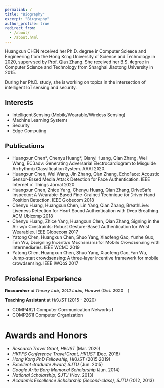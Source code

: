 ```yaml
---
permalink: /
title: "Biography"
excerpt: "Biography"
author_profile: true
redirect_from: 
  - /about/
  - /about.html
---
```



Huangxun CHEN received her Ph.D. degree in Computer Science and Engineering from the Hong Kong University of Science and Technology in 2020, supervised by [Prof. Qian Zhang](https://www.cse.ust.hk/~qianzh/).  She received her B.S. degree in Computer Science and Technology from Shanghai Jiaotong University in 2015. 

During her Ph.D. study, she is working on topics in the intersection of intelligent IoT sensing and security. 

## Interests
- Intelligent Sensing (Mobile/Wearable/Wireless Sensing) 
- Machine Learning Systems 
- Security 
- Edge Computing 

## Publications

- Huangxun Chen*, Chenyu Huang*, Qianyi Huang, Qian Zhang, Wei Wang, ECGadv: Generating Adversarial Electrocardiogram to Misguide Arrhythmia Classification System. AAAI 2020.
- Huangxun Chen, Wei Wang, Jin Zhang, Qian Zhang, EchoFace: Acoustic Sensor-Based Media Attack Detection for Face Authentication. IEEE Internet of Things Jornal 2020
- Huangxun Chen, Zhice Yang, Chenyu Huang, Qian Zhang, DriveSafe Inspector: A Wearable-Based Fine-Grained Technique for Driver Hand Position Detection. IEEE Globecom 2018
- Chenyu Huang, Huangxun Chen, Lin Yang, Qian Zhang, BreathLive: Liveness Detection for Heart Sound Authentication with Deep Breathing. ACM Ubicomp 2018
- Chenyu Huang, Zhice Yang, Huangxun Chen, Qian Zhang, Signing in the Air w/o Constraints: Robust Gesture-Based Authentication for Wrist Wearables. IEEE Globecom 2017
- Yatong Chen, Huangxun Chen, Shuo Yang, Xiaofeng Gao, Yunhe Guo, Fan Wu, Designing Incentive Mechanisms for Mobile Crowdsensing with Intermediaries. IEEE WCMC 2019
- Yatong Chen, Huangxun Chen, Shuo Yang, Xiaofeng Gao, Fan Wu, Jump-start crowdsensing: A three-layer incentive framework for mobile crowdsensing. IEEE IWQoS 2017

## Professional Experience

**Researcher** at *Theory Lab, 2012 Labs, Huawei* (Oct. 2020 - )

**Teaching Assistant** at *HKUST* (2015 - 2020)

- COMP4621 Computer Communication Networks I
- COMP2611 Computer Organization 

# Awards and Honors

- *Research Travel Grant, HKUST* (Mar. 2020)
- *HKPFS Conference Travel Grant, HKUST* (Dec. 2018)
- *Hong Kong PhD Fellowship, HKUST* (2015-2019)
- *Excellent Graduate Award, SJTU* (Jun. 2015)
- *Google Anita Borg Memorial Scholarship* (Jun. 2014)
- *National Scholarship, SJTU* (Nov. 2013)
- *Academic Excellence Scholarship (Second-class), SJTU* (2012, 2013)



